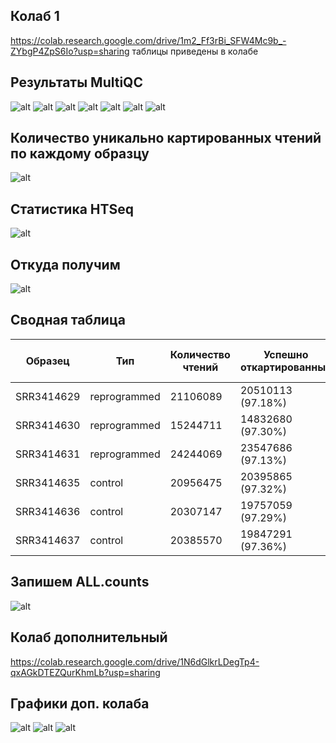 ## Колаб 1

https://colab.research.google.com/drive/1m2_Ff3rBi_SFW4Mc9b_-ZYbgP4ZpS6Io?usp=sharing
таблицы приведены в колабе
## Результаты MultiQC

![alt](img/fastqc_per_base_n_content_plot.png)
![alt](img/fastqc_per_base_sequence_quality_plot.png)
![alt](img/fastqc_per_sequence_gc_content_plot.png)
![alt](img/fastqc_per_sequence_quality_scores_plot.png)
![alt](img/fastqc_sequence_counts_plot.png)
![alt](img/fastqc_sequence_duplication_levels_plot.png)
![alt](img/fastqc-status-check-heatmap.png)

## Количество уникально картированных чтений по каждому образцу
![alt](img/1.png)

## Статистика HTSeq
![alt](img/2.png)

## Откуда получим
![alt](img/3.png)

## Сводная таблица


Образец | Тип | Количество чтений | Успешно откартированные | Уникально откартированные | Кол-во чтений на ген
-|-|-|-|-|-
SRR3414629 | reprogrammed | 21106089 |	20510113 (97.18%)	|	18375888 (87.06%)  | 16049609
SRR3414630 | reprogrammed |	15244711 | 14832680 (97.30%)	|	13186139 (86.50%) |	11465324
SRR3414631 | reprogrammed | 24244069 | 23547686 (97.13%) | 20928945 (86.33%) |	18408851
SRR3414635 | control | 20956475 |	20395865 (97.32%)	| 18428317 (87.94%) |	16275997
SRR3414636 | control | 20307147 |	19757059 (97.29%)	| 17825380 (87.78%) |	15757580
SRR3414637 | control | 20385570 |	19847291 (97.36%)	| 17844858 (87.54%) |	15736978

## Запишем ALL.counts
![alt](img/4.png)

## Колаб дополнительный

https://colab.research.google.com/drive/1N6dGlkrLDegTp4-qxAGkDTEZQurKhmLb?usp=sharing

## Графики доп. колаба

![alt](img/5.png)
![alt](img/6.png)
![alt](img/7.png)